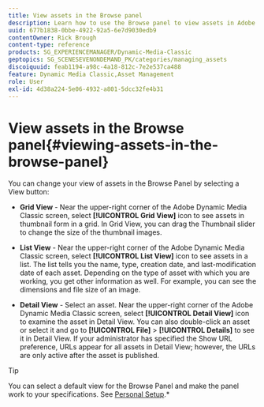 ```yaml
---
title: View assets in the Browse panel
description: Learn how to use the Browse panel to view assets in Adobe Dynamic Media Classic.
uuid: 677b1838-0bbe-4922-92a5-6e7d9030edb9
contentOwner: Rick Brough
content-type: reference
products: SG_EXPERIENCEMANAGER/Dynamic-Media-Classic
geptopics: SG_SCENESEVENONDEMAND_PK/categories/managing_assets
discoiquuid: feab1194-a98c-4a18-812c-7e2e537ca488
feature: Dynamic Media Classic,Asset Management
role: User
exl-id: 4d38a224-5e06-4932-a801-5dcc32fe4b31
---
```

# View assets in the Browse panel{#viewing-assets-in-the-browse-panel}

You can change your view of assets in the Browse Panel by selecting a View button:

* **Grid View** - Near the upper-right corner of the Adobe Dynamic Media Classic screen, select **[!UICONTROL Grid View]** icon to see assets in thumbnail form in a grid. In Grid View, you can drag the Thumbnail slider to change the size of the thumbnail images.

* **List View** - Near the upper-right corner of the Adobe Dynamic Media Classic screen, select **[!UICONTROL List View]** icon to see assets in a list. The list tells you the name, type, creation date, and last-modification date of each asset. Depending on the type of asset with which you are working, you get other information as well. For example, you can see the dimensions and file size of an image.

* **Detail View** - Select an asset. Near the upper-right corner of the Adobe Dynamic Media Classic screen, select **[!UICONTROL Detail View]** icon to examine the asset in Detail View. You can also double-click an asset or select it and go to **[!UICONTROL File]** > **[!UICONTROL Details]** to see it in Detail View. If your administrator has specified the Show URL preference, URLs appear for all assets in Detail View; however, the URLs are only active after the asset is published.

>[!TIP]
>
>You can select a default view for the Browse Panel and make the panel work to your specifications. See [Personal Setup](personal-setup.md#personal_setup).*
